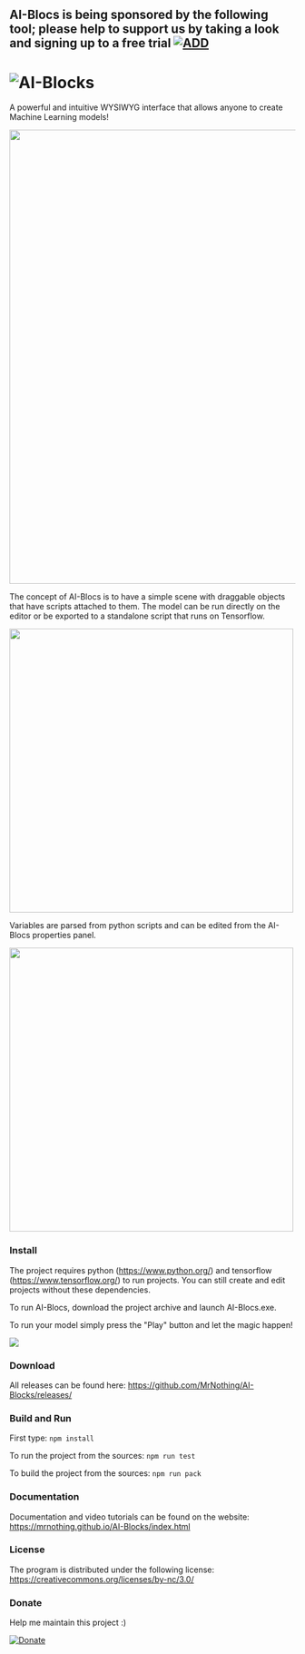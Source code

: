 AI-Blocs is being sponsored by the following tool; please help to support us by taking a look and signing up to a free trial
[![ADD](https://images.gitads.io/AI-Blocks)](https://tracking.gitads.io/?repo=AI-Blocks)
---
# ![AI-Blocks](logo.png)
A powerful and intuitive WYSIWYG interface that allows anyone to create Machine Learning models!

<img src="https://raw.githubusercontent.com/MrNothing/AI-Blocks/master/ScreenShots/sc5.png" width="800">

The concept of AI-Blocs is to have a simple scene with draggable objects that have scripts attached to them. The model can be run directly on the editor or be exported to a standalone script that runs on Tensorflow. 

<img src="https://raw.githubusercontent.com/MrNothing/AI-Blocks/master/ScreenShots/sc2.png" width="500">

Variables are parsed from python scripts and can be edited from the AI-Blocs properties panel.

<img src="https://raw.githubusercontent.com/MrNothing/AI-Blocks/master/ScreenShots/sc3.png" width="500">

### Install

The project requires python (https://www.python.org/) and tensorflow (https://www.tensorflow.org/) to run projects. You can still create and edit projects without these dependencies.

To run AI-Blocs, download the project archive and launch AI-Blocs.exe.

To run your model simply press the "Play" button and let the magic happen! 

<img src="https://raw.githubusercontent.com/MrNothing/AI-Blocks/master/ScreenShots/sc6.png">

### Download

All releases can be found here: https://github.com/MrNothing/AI-Blocks/releases/

### Build and Run

First type:
```npm install```
  
To run the project from the sources:
```npm run test```
  
To build the project from the sources:
```npm run pack```

### Documentation

Documentation and video tutorials can be found on the website: https://mrnothing.github.io/AI-Blocks/index.html

### License

The program is distributed under the following license: https://creativecommons.org/licenses/by-nc/3.0/

### Donate 

Help me maintain this project :)

[![Donate](https://img.shields.io/badge/Donate-PayPal-green.svg)](https://www.paypal.com/cgi-bin/webscr?cmd=_donations&business=LGELJCRM28YNW&lc=FR&currency_code=USD&bn=PP%2dDonationsBF%3abtn_donateCC_LG%2egif%3aNonHosted)
